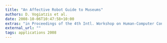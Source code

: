 ```yaml
---
title: "An Affective Robot Guide to Museums"
authors: D. Vogiatzis et al.
date: 2008-10-06T10:47:58+10:00
extras: "in Proceedings of the 4th Intl. Workshop on Human-Computer Conversation, Bellagio, Italy, October 2008."
external_url: ""
tags: applications 2008
---
```


